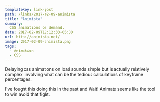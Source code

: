 ```yaml
---
templateKey: link-post
path: /links/2017-02-09-animista
title: "Animista"
summary:
  CSS animations on demand.
date: 2017-02-09T12:12:33-05:00
url: http://animista.net/
image: 2017-02-09-animista.png
tags:
  - Animation
  - CSS
---
```

Delaying css animations on load sounds simple but is actually relatively complex, involving what can be the tedious calculations of keyframe percentages.

I've fought this doing this in the past and Wait! Animate seems like the tool to win avoid that fight.
